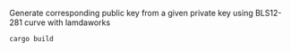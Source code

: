 Generate corresponding public key from a given private key using BLS12-281 curve with lamdaworks

```rust
cargo build
```

